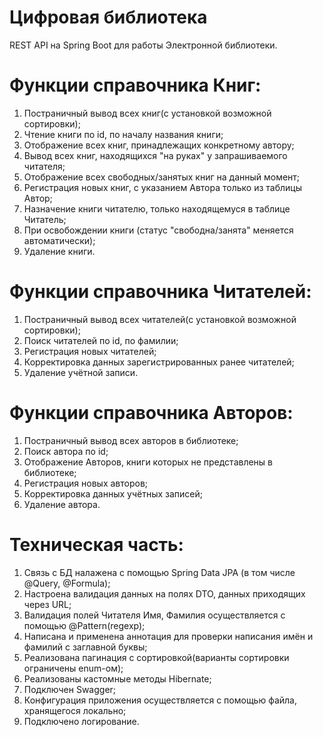 # Цифровая библиотека
REST API на Spring Boot для работы Электронной библиотеки.

# Функции справочника Книг:
1. Постраничный вывод всех книг(с установкой возможной сортировки);
2. Чтение книги по id, по началу названия книги;
3. Отображение всех книг, принадлежащих конкретному автору;
4. Вывод всех книг, находящихся "на руках" у запрашиваемого читателя;
5. Отображение всех свободных/занятых книг на данный момент;
6. Регистрация новых книг, с указанием Автора только из таблицы Автор;
7. Назначение книги читателю, только находящемуся в таблице Читатель;
8. При освобождении книги (статус "свободна/занята" меняется автоматически);
9. Удаление книги.

# Функции справочника Читателей:
1. Постраничный вывод всех читателей(с установкой возможной сортировки);
2. Поиск читателей по id, по фамилии;
3. Регистрация новых читателей;
4. Корректировка данных зарегистрированных ранее читателей;
5. Удаление учётной записи.

# Функции справочника Авторов:
1. Постраничный вывод всех авторов в библиотеке;
2. Поиск автора по id;
3. Отображение Авторов, книги которых не представлены в библиотеке;
3. Регистрация новых авторов;
4. Корректировка данных учётных записей;
5. Удаление автора.

# Техническая часть:
1. Связь с БД налажена с помощью Spring Data JPA (в том числе @Query, @Formula);
2. Настроена валидация данных на полях DTO, данных приходящих через URL;
3. Валидация полей Читателя Имя, Фамилия осуществляется с помощью @Pattern(regexp);
4. Написана и применена аннотация для проверки написания имён и фамилий с заглавной буквы;
5. Реализована пагинация с сортировкой(варианты сортировки ограничены enum-ом);
6. Реализованы кастомные методы Hibernate;
7. Подключен Swagger;
8. Конфигурация приложения осуществляется с помощью файла, хранящегося локально;
9. Подключено логирование.




